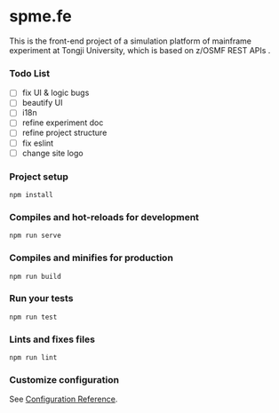 # spme.fe

This is the front-end project of a simulation platform of mainframe experiment at Tongji University, which is based on z/OSMF REST APIs .

### Todo List

-[ ] fix UI & logic bugs
-[ ] beautify UI
-[ ] i18n
-[ ] refine experiment doc
-[ ] refine project structure
-[ ] fix eslint
-[ ] change site logo 

### Project setup
```
npm install
```

### Compiles and hot-reloads for development
```
npm run serve
```

### Compiles and minifies for production
```
npm run build
```

### Run your tests
```
npm run test
```

### Lints and fixes files
```
npm run lint
```

### Customize configuration
See [Configuration Reference](https://cli.vuejs.org/config/).
